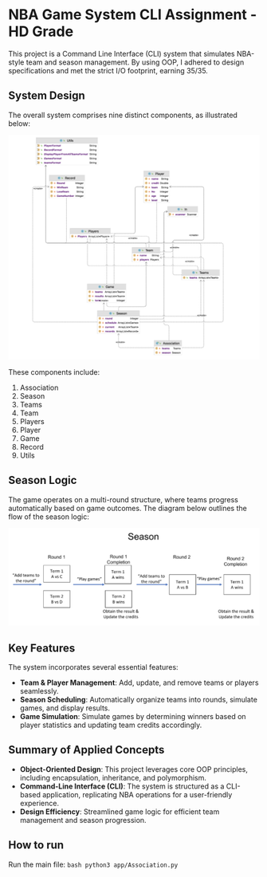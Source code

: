 # NBA Game System CLI Assignment - HD Grade

This project is a Command Line Interface (CLI) system that simulates NBA-style team and season management. By using OOP, I adhered to design specifications and met the strict I/O footprint, earning 35/35.

## System Design

The overall system comprises nine distinct components, as illustrated below:

![System Diagram](assets/SystemClassesDiagram.png)

These components include:
1. Association
2. Season
3. Teams
4. Team
5. Players
6. Player
7. Game
8. Record
9. Utils

## Season Logic

The game operates on a multi-round structure, where teams progress automatically based on game outcomes. The diagram below outlines the flow of the season logic:

![Season Logic](assets/SeasonLogic.png)

## Key Features

The system incorporates several essential features:
- **Team & Player Management**: Add, update, and remove teams or players seamlessly.
- **Season Scheduling**: Automatically organize teams into rounds, simulate games, and display results.
- **Game Simulation**: Simulate games by determining winners based on player statistics and updating team credits accordingly.

## Summary of Applied Concepts

- **Object-Oriented Design**: This project leverages core OOP principles, including encapsulation, inheritance, and polymorphism.
- **Command-Line Interface (CLI)**: The system is structured as a CLI-based application, replicating NBA operations for a user-friendly experience.
- **Design Efficiency**: Streamlined game logic for efficient team management and season progression.

## How to run 

Run the main file:
    ```bash
    python3 app/Association.py
    ```